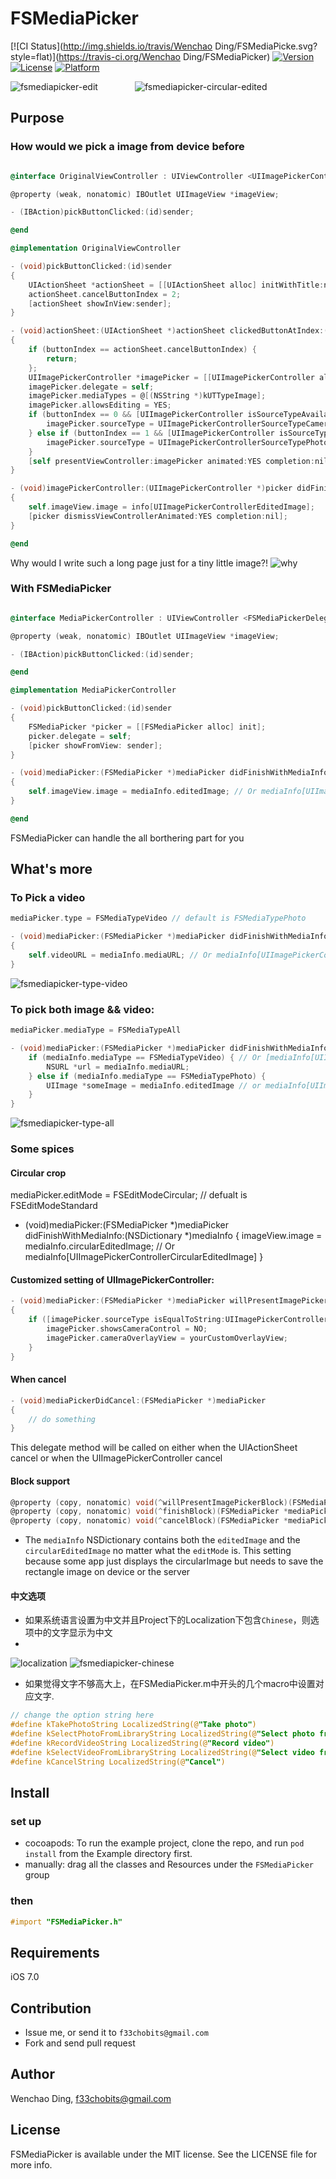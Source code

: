 # FSMediaPicker

[![CI Status](http://img.shields.io/travis/Wenchao Ding/FSMediaPicke.svg?style=flat)](https://travis-ci.org/Wenchao Ding/FSMediaPicker)
[![Version](https://img.shields.io/cocoapods/v/FSMediaPicker.svg?style=flat)](http://cocoadocs.org/docsets/FSMediaPicker)
[![License](https://img.shields.io/cocoapods/l/FSMediaPicker.svg?style=flat)](http://cocoadocs.org/docsets/FSMediaPicker)
[![Platform](https://img.shields.io/cocoapods/p/FSMediaPicker.svg?style=flat)](http://cocoadocs.org/docsets/FSMediaPicker)

![fsmediapicker-edit](https://cloud.githubusercontent.com/assets/5186464/6525012/1544d590-c43b-11e4-8ed2-8cf8eef14009.gif)  &nbsp;&nbsp;&nbsp;&nbsp;&nbsp;&nbsp;&nbsp;&nbsp;&nbsp;&nbsp;&nbsp;&nbsp;&nbsp; ![fsmediapicker-circular-edited](https://cloud.githubusercontent.com/assets/5186464/6524931/11bfd51a-c43a-11e4-8197-ced99a29df69.gif)

## Purpose

### How would we pick a image from device before

```objective-c

@interface OriginalViewController : UIViewController <UIImagePickerControllerDelegate,UINavigationControllerDelegate,UIActionSheetDelegate>

@property (weak, nonatomic) IBOutlet UIImageView *imageView;

- (IBAction)pickButtonClicked:(id)sender;

@end

@implementation OriginalViewController

- (void)pickButtonClicked:(id)sender
{
    UIActionSheet *actionSheet = [[UIActionSheet alloc] initWithTitle:nil delegate:self cancelButtonTitle:@"Cancel" destructiveButtonTitle:nil otherButtonTitles:@"Take photo", @"Select photo from camera", nil];
    actionSheet.cancelButtonIndex = 2;
    [actionSheet showInView:sender];
}

- (void)actionSheet:(UIActionSheet *)actionSheet clickedButtonAtIndex:(NSInteger)buttonIndex
{
    if (buttonIndex == actionSheet.cancelButtonIndex) {
        return;
    };
    UIImagePickerController *imagePicker = [[UIImagePickerController alloc] init];
    imagePicker.delegate = self;
    imagePicker.mediaTypes = @[(NSString *)kUTTypeImage];
    imagePicker.allowsEditing = YES;
    if (buttonIndex == 0 && [UIImagePickerController isSourceTypeAvailable:UIImagePickerControllerSourceTypeCamera]) {
        imagePicker.sourceType = UIImagePickerControllerSourceTypeCamera;
    } else if (buttonIndex == 1 && [UIImagePickerController isSourceTypeAvailable:UIImagePickerControllerSourceTypePhotoLibrary]) {
        imagePicker.sourceType = UIImagePickerControllerSourceTypePhotoLibrary;
    }
    [self presentViewController:imagePicker animated:YES completion:nil];
}

- (void)imagePickerController:(UIImagePickerController *)picker didFinishPickingMediaWithInfo:(NSDictionary *)info
{
    self.imageView.image = info[UIImagePickerControllerEditedImage];
    [picker dismissViewControllerAnimated:YES completion:nil];
}

@end
```

Why would I write such a long page just for a tiny little image?!
![why](http://cdn1.raywenderlich.com/wp-content/uploads/2012/09/Rage-why.png)

### With FSMediaPicker

```objective-c

@interface MediaPickerController : UIViewController <FSMediaPickerDelegate>

@property (weak, nonatomic) IBOutlet UIImageView *imageView;

- (IBAction)pickButtonClicked:(id)sender;

@end

@implementation MediaPickerController

- (void)pickButtonClicked:(id)sender
{
    FSMediaPicker *picker = [[FSMediaPicker alloc] init];
    picker.delegate = self;
    [picker showFromView: sender];
}

- (void)mediaPicker:(FSMediaPicker *)mediaPicker didFinishWithMediaInfo:(NSDictionary *)mediaInfo
{
    self.imageView.image = mediaInfo.editedImage; // Or mediaInfo[UIImagePickerControllerEditedImage]
}

@end
```

FSMediaPicker can handle the all borthering part for you

## What's more

### To Pick a video

```objective-c
mediaPicker.type = FSMediaTypeVideo // default is FSMediaTypePhoto

- (void)mediaPicker:(FSMediaPicker *)mediaPicker didFinishWithMediaInfo:(NSDictionary *)mediaInfo
{
    self.videoURL = mediaInfo.mediaURL; // Or mediaInfo[UIImagePickerControllerMediaURL]
}
```

![fsmediapicker-type-video](https://cloud.githubusercontent.com/assets/5186464/6525055/b20b75be-c43b-11e4-93eb-a0297157dd79.png)

### To pick both image && video:
```objective-c
mediaPicker.mediaType = FSMediaTypeAll

- (void)mediaPicker:(FSMediaPicker *)mediaPicker didFinishWithMediaInfo:(NSDictionary *)mediaInfo
    if (mediaInfo.mediaType == FSMediaTypeVideo) { // Or [mediaInfo[UIImagePickerControllerMediaType] isEqualToString:(NSString)kUTTypeMovie];
        NSURL *url = mediaInfo.mediaURL;
    } else if (mediaInfo.mediaType == FSMediaTypePhoto) {
        UIImage *someImage = mediaInfo.editedImage // or mediaInfo[UIImagePickerControllerEditedImage]
    }
}
```

![fsmediapicker-type-all](https://cloud.githubusercontent.com/assets/5186464/6525058/bc2e6736-c43b-11e4-811c-5d3f3ba82e26.png)

### Some spices

#### Circular crop

mediaPicker.editMode = FSEditModeCircular; // defualt is FSEditModeStandard

- (void)mediaPicker:(FSMediaPicker *)mediaPicker didFinishWithMediaInfo:(NSDictionary *)mediaInfo
{
    imageView.image = mediaInfo.circularEditedImage; // Or mediaInfo[UIImagePickerControllerCircularEditedImage]
}

#### Customized setting of UIImagePickerController:

```objective-c
- (void)mediaPicker:(FSMediaPicker *)mediaPicker willPresentImagePickerController:(UIImagePickerController *)imagePicker
{
    if ([imagePicker.sourceType isEqualToString:UIImagePickerControllerSourceTypeCamera]) {
        imagePicker.showsCameraControl = NO;
        imagePicker.cameraOverlayView = yourCustomOverlayView;
    }
}
```

#### When cancel

```objective-c
- (void)mediaPickerDidCancel:(FSMediaPicker *)mediaPicker
{
    // do something
}
```
This delegate method will be called on either when the UIActionSheet cancel or when the UIImagePickerController cancel

#### Block support

```objective-c
@property (copy, nonatomic) void(^willPresentImagePickerBlock)(FSMediaPicker *mediaPicker, UIImagePickerController *imagePicker);
@property (copy, nonatomic) void(^finishBlock)(FSMediaPicker *mediaPicker, NSDictionary *mediaInfo);
@property (copy, nonatomic) void(^cancelBlock)(FSMediaPicker *mediaPicker);
```

* The `mediaInfo` NSDictionary contains both the `editedImage` and the `circularEditedImage` no matter what the `editMode` is. This setting because some app just displays the circularImage but needs to save the rectangle image on device or the server

#### 中文选项
* 如果系统语言设置为中文并且Project下的Localization下包含`Chinese`，则选项中的文字显示为中文
* 
![localization](https://cloud.githubusercontent.com/assets/5186464/6525144/dba46592-c43c-11e4-8115-d4f17e382d43.png)
![fsmediapicker-chinese](https://cloud.githubusercontent.com/assets/5186464/6525153/0de85dec-c43d-11e4-9b73-298bd2fa9b9a.png)

* 如果觉得文字不够高大上，在FSMediaPicker.m中开头的几个macro中设置对应文字. 
```objective-c
// change the option string here
#define kTakePhotoString LocalizedString(@"Take photo")
#define kSelectPhotoFromLibraryString LocalizedString(@"Select photo from photo library")
#define kRecordVideoString LocalizedString(@"Record video")
#define kSelectVideoFromLibraryString LocalizedString(@"Select video from photo library")
#define kCancelString LocalizedString(@"Cancel")
```

## Install

### set up

* cocoapods: To run the example project, clone the repo, and run `pod install` from the Example directory first.
* manually: drag all the classes and Resources under the `FSMediaPicker` group  

### then
```objective-c
#import "FSMediaPicker.h"
```

## Requirements

iOS 7.0

## Contribution

* Issue me, or send it to `f33chobits@gmail.com`
* Fork and send pull request

## Author

Wenchao Ding, f33chobits@gmail.com

## License

FSMediaPicker is available under the MIT license. See the LICENSE file for more info.

